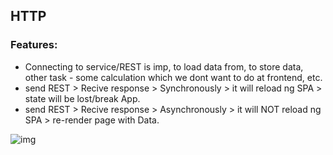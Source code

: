 ## HTTP

### Features:
- Connecting to service/REST is imp, to load data from, to store data, other task - some calculation which we dont want to do at frontend, etc.
- send REST > Recive response > Synchronously > it will reload ng SPA > state will be lost/break App.
- send REST > Recive response > Asynchronously > it will NOT reload ng SPA > re-render page with  Data.

![img](https://github.com/lekhrajdinkar/NG6/blob/master/notes/assets/http/01.JPG)
